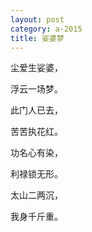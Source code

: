 ```yaml
---
layout: post
category: a-2015
title: 娑婆梦
---
```


尘爱生娑婆，

浮云一场梦。

此门人已去，

苦苦执花红。

功名心有染，

利禄锁无形。

太山二两沉，

我身千斤重。
